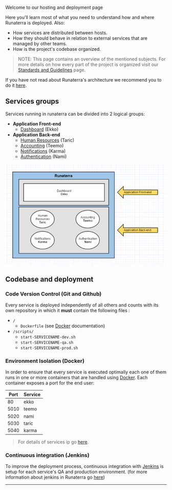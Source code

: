 Welcome to our hosting and deployment page

Here you'll learn most of what you need to understand how and where Runaterra is deployed. Also: 
 - How services are distributed between hosts.
 - How they should behave in relation to external services that are managed by other teams. 
 - How is the project's codebase organized. 

 > NOTE: This page contains an overview of the mentioned subjects. For more details on how every part of the project is organized visit our [Standards and Guidelines](Standards-and-Guidelines) page.

If you have not read about Runaterra's architecture we recommend you to do it [here](Architecture).


## Services groups

Services running in runaterra can be divided into 2 logical groups:
 - **Application Front-end**
     - [Dashboard](Architecture#dashboard-ekko) (Ekko)
 - **Application Back-end** 
     - [Human Resources](Architecture#human-resources-taric) (Taric)
     - [Accounting](Architecture#accounting-teemo) (Teemo)
     - [Notifications](Architecture#notifications-karma) (Karma)
     - [Authentication](Architecture#authentication-nami) (Nami)

![Services-groups](/img/hosting-1.PNG)

## Codebase and deployment

### Code Version Control  (Git and Github)
Every service is deployed independently of all others and counts with its own repository in which it **must** contain the following files :

 - `/`
    - `Dockerfile` (see [Docker](https://www.docker.com) documentation)
 - `/scripts/`
    - `start-SERVICENAME-dev.sh` 
    - `start-SERVICENAME-qa.sh` 
    - `start-SERVICENAME-prod.sh` 

### Environment Isolation (Docker)
In order to ensure that every service is executed optimally each one of them runs in one or more containers that are handled using [Docker](https://www.docker.com). Each container exposes a port for the end user:

 | Port | Service|
 | ---  | ---   |
 | 80   | ekko  |
 | 5010 | teemo |
 | 5020 | nami  |
 | 5030 | taric |
 | 5040 | karma |

 > For details of services ip go [here](https://github.com/intellisys/Runaterra/wiki).

### Continuous integration (Jenkins)
To improve the deployment process, continuous integration with [Jenkins](https://jenkins.io/) is setup for each service's QA and production environment. (for more information about jenkins in Runaterra go [here](https://github.com/intellisys/Runaterra/wiki))

---
